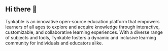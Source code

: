 ## Hi there 👋

Tynkable is an innovative open-source education platform that empowers learners of all ages to explore and acquire knowledge through interactive, customizable, and collaborative learning experiences. With a diverse range of subjects and tools, Tynkable fosters a dynamic and inclusive learning community for individuals and educators alike.
